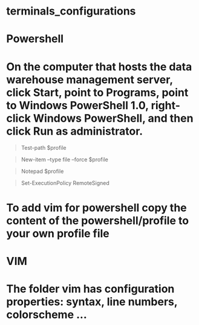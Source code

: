 # terminals_configurations

# Powershell
# On the computer that hosts the data warehouse management server, click Start, point to Programs, point to Windows PowerShell 1.0, right-click Windows PowerShell, and then click Run as administrator.

> Test-path $profile

> New-item –type file –force $profile

> Notepad $profile

> Set-ExecutionPolicy RemoteSigned

# To add vim for powershell copy the content of the powershell/profile to your own profile file


# VIM
# The folder vim has configuration properties: syntax, line numbers, colorscheme ...